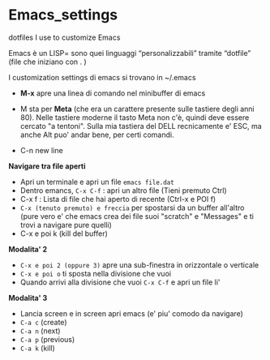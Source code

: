 # Emacs_settings
dotfiles I use to customize Emacs

Emacs è un LISP= sono quei linguaggi “personalizzabili” tramite “dotfile” (file che iniziano con . )

I customization settings di emacs si trovano in ~/.emacs

* **M-x** apre una linea di comando nel minibuffer di emacs
* M sta per **Meta** (che era un carattere presente sulle tastiere degli anni 80). Nelle tastiere moderne il tasto Meta non c'è, quindi deve essere cercato "a tentoni". Sulla mia tastiera del DELL recnicamente e' ESC, ma anche Alt puo' andar bene, per certi comandi. 

* C-n new line

**Navigare tra file aperti**

* Apri un terminale e apri un file `emacs file.dat`
* Dentro emancs, `C-x C-f` : apri un altro file (Tieni premuto Ctrl)
* C-x f : Lista di file che hai aperto di recente (Ctrl-x e POI f)
* `C-x (tenuto premuto) e freccia` per spostarsi da un buffer all'altro (pure vero e' che emacs crea dei file suoi "scratch" e "Messages" e ti trovi a navigare pure quelli)
* C-x e poi k (kill del buffer)

**Modalita' 2**

* `C-x e poi 2 (oppure 3)` apre una sub-finestra in orizzontale o verticale
* `C-x e poi o` ti sposta nella divisione che vuoi
* Quando arrivi alla divisione che vuoi `C-x C-f` e apri un file li'

**Modalita' 3**

* Lancia screen e in screen apri emacs (e' piu' comodo da navigare)
* `C-a c` (create)
* `C-a n` (next)
* `C-a p` (previous)
* `C-a k` (kill)
